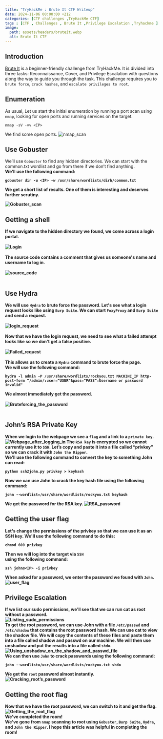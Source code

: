 ```yaml
---
title: "TryHackMe : Brute It CTF Writeup"
date: 2024-11-06 00:00:00 +212
categories: [CTF challenges ,TryHackMe CTF]
tags : [CTF , Challenges , Brute It ,Privilege Escalation ,Tryhackme ]
image:
  path: assets/headers/bruteit.webp
  alt: Brute It CTF
---
```


## Introduction
[Brute It](https://tryhackme.com/r/room/bruteit) is a beginner-friendly challenge from TryHackMe. It is divided into three tasks: Reconnaissance, Cover, and Privilege Escalation with questions along the way to guide you through the task. This challenge requires you to ```brute force```, ```crack hashes```, and ```escalate privileges to root```.

## Enumeration
As usual, Let us start the initial enumeration by running a port scan using ```nmap```, looking for open ports and running services on the target.
```
nmap -sV -vv <IP>
```
We find some open ports.
![nmap_scan](assets/Bruteit-CTF/nmap_scan.webp)

## Use Gobuster
We’ll use ```Gobuster``` to find any hidden directories. We can start with the common.txt wordlist and go from there if we don’t find anything. <br>
<b> We’ll use the following command: <b>
```
gobuster dir -u <IP> -w /usr/share/wordlists/dirb/common.txt
```
We get a short list of results. One of them is interesting and deserves further scrutiny.

![Gobuster_scan](assets/Bruteit-CTF/Gobuster_scan.webp)

## Getting a shell
If we navigate to the hidden directory we found, we come across a login portal.
<br> <br>
![Login](assets/Bruteit-CTF/Login.webp)
<br>
<br>
The source code contains a comment that gives us someone's name and username to log in. 
<br> 
<br>
![source_code](assets/Bruteit-CTF/source_code.webp)
<br>
<br>

## Use Hydra
We will use ```Hydra``` to brute force the password. Let's see what a login request looks like using ```Burp Suite```. We can start ```FoxyProxy``` and ```Burp Suite``` and send a request. <br> <br>
![login_request](assets/Bruteit-CTF/login_request.webp)
<br><br>
Now that we have the login request, we need to see what a failed attempt looks like so we don't get a false positive.
<br><br>
![Failed_request](assets/Bruteit-CTF/Failed_request.webp)
<br><br>
This allows us to create a ```Hydra``` command to brute force the page. <br>
<b>We will use the following command: <b>
```
hydra -l admin -P /usr/share/wordlists/rockyou.txt MACHINE_IP http-post-form "/admin/:user=^USER^&pass=^PASS^:Username or password invalid"
```
We almost immediately get the password.
<br><br>
![Bruteforcing_the_password](assets/Bruteit-CTF/Bruteforcing_the_password.webp)
<br><br>

## John’s RSA Private Key 
When we login to the webpage we see a ```flag``` and a link to a ```private key```.
![Webpage_after_logging_in](assets/Bruteit-CTF/Webpage_after_logging_in.webp)
The ```RSA key``` is encrypted so we cannot currently use it to ```SSH```. Let’s copy and paste it into a file called “privkey” so we can crack it with ```John the Ripper```. <br>
<b> We’ll use the following command to convert the key to something John can read:<b>
```
python ssh2john.py privkey > keyhash
```
Now we can use John to crack the key hash file <b> using the following command:<b>
```
john --wordlist=/usr/share/wordlists/rockyou.txt keyhash
```
We get the password for the RSA key.
![RSA_password](assets/Bruteit-CTF/RSA_password.webp)

## Getting the user flag
Let's change the permissions of the privkey so that we can use it as an SSH key. 
<b> We'll use the following command to do this:<b>
```
chmod 600 privkey
```
Then we will log into the target via ```SSH``` <br> <b>using the following command:<b>
```
ssh john@<IP> -i privkey
```
When asked for a password, we enter the password we found with ```John```.
<br>
![user_flag](assets/Bruteit-CTF/user_flag.webp)
<br>

## Privilege Escalation
If we list our sudo permissions, we'll see that we can run cat as root without a password.
<br>
![Listing_sudo_permissions](assets/Bruteit-CTF/Listing_sudo_permissions.webp)
<br>
To get the root password, we can use John with a file ```/etc/passwd``` and ```/etc/shadow``` that contains the root password hash. We can use cat to view the shadow file. We will copy the contents of these files and paste them into a file called shadow and passwd on our machine. We will then use unshadow and put the results into a file called ```shdo```. <br>
![Using_unshadow_on_the_shadow_and_passwd_file](assets/Bruteit-CTF/Using_unshadow_on_the_shadow_and_passwd_file.webp) <br>
We can then use ```John``` to crack passwords <b> using the following command:<b>
```
john --wordlist=/usr/share/wordlists/rockyou.txt shdo
```
We get the ```root``` password almost instantly.
<br>
![Cracking_root’s_password](assets/Bruteit-CTF/Cracking_root’s_password.webp)
<br>

## Getting the root flag
Now that we have the root password, we can switch to it and get the flag.
<br>
![Getting_the_root_flag](assets/Bruteit-CTF/Getting_the_root_flag.webp)
<br>
<b> We've completed the room! </b> <br> We've gone from ```nmap``` scanning to root using ```Gobuster```, ```Burp Suite```, ```Hydra```, and ```John the Ripper```. I hope this article was helpful in completing the room!
